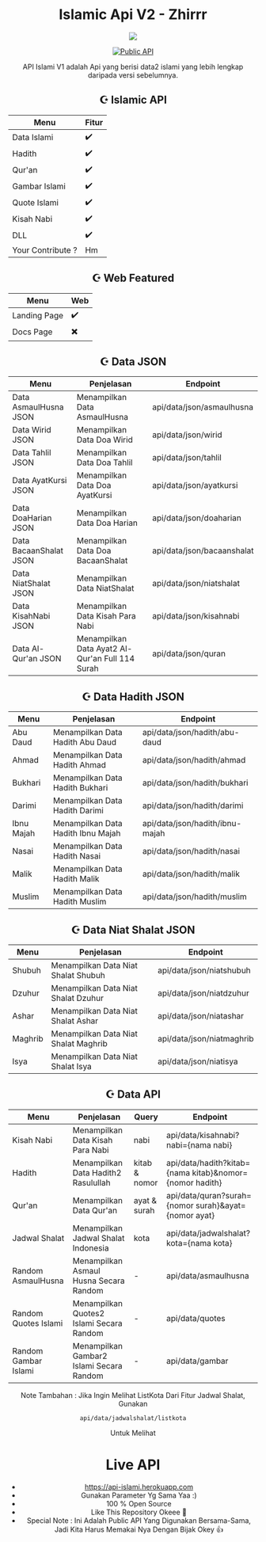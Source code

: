 <div align="center">
 
# Islamic Api V2 - Zhirrr
<p align="center">
<img src="https://i.ibb.co/TmWvKVm/masjid.webp">
</p>
<p align="center">
<a href="#"><img title="Public API" src="https://img.shields.io/badge/Public Api-blue?colorA=%23ff0000&colorB=%23017e40&style=for-the-badge"></a>
</p>
<p align ='center'>
API Islami V1 adalah Api yang berisi data2 islami yang lebih lengkap daripada versi sebelumnya.
</p>


## ☪️ Islamic API
| Menu | Fitur | 
|------------ | ---------|
| Data Islami | ✔️ |
| Hadith | ✔️ |
| Qur'an | ✔️ |
| Gambar Islami | ✔️ |
| Quote Islami | ✔️ |
| Kisah Nabi | ✔️ |
| DLL | ✔️ |
| Your Contribute ? | Hm |


## ☪️ Web Featured
| Menu | Web | 
|------------ | ---------|
| Landing Page | ✔️ |
| Docs Page | ✖️ |


## ☪️ Data JSON
| Menu | Penjelasan | Endpoint |
|------------ | ---------| ---------|
| Data AsmaulHusna JSON | Menampilkan Data AsmaulHusna | api/data/json/asmaulhusna |
| Data Wirid JSON | Menampilkan Data Doa Wirid | api/data/json/wirid |
| Data Tahlil JSON | Menampilkan Data Doa Tahlil | api/data/json/tahlil |
| Data AyatKursi JSON | Menampilkan Data Doa AyatKursi | api/data/json/ayatkursi |
| Data DoaHarian JSON | Menampilkan Data Doa Harian | api/data/json/doaharian |
| Data BacaanShalat JSON | Menampilkan Data Doa BacaanShalat | api/data/json/bacaanshalat |
| Data NiatShalat JSON | Menampilkan Data NiatShalat | api/data/json/niatshalat |
| Data KisahNabi JSON | Menampilkan Data Kisah Para Nabi | api/data/json/kisahnabi |
| Data Al-Qur'an JSON | Menampilkan Data Ayat2 Al-Qur'an Full 114 Surah | api/data/json/quran |

## ☪️ Data Hadith JSON
| Menu | Penjelasan | Endpoint |
|------------ | ---------| ---------|
| Abu Daud | Menampilkan Data Hadith Abu Daud | api/data/json/hadith/abu-daud |
| Ahmad | Menampilkan Data Hadith Ahmad | api/data/json/hadith/ahmad |
| Bukhari | Menampilkan Data Hadith Bukhari | api/data/json/hadith/bukhari |
| Darimi | Menampilkan Data Hadith Darimi | api/data/json/hadith/darimi |
| Ibnu Majah | Menampilkan Data Hadith Ibnu Majah | api/data/json/hadith/ibnu-majah |
| Nasai | Menampilkan Data Hadith Nasai | api/data/json/hadith/nasai |
| Malik | Menampilkan Data Hadith Malik | api/data/json/hadith/malik |
| Muslim | Menampilkan Data Hadith Muslim | api/data/json/hadith/muslim |

## ☪️ Data Niat Shalat JSON
| Menu | Penjelasan | Endpoint |
|------------ | ---------| ---------|
| Shubuh | Menampilkan Data Niat Shalat Shubuh | api/data/json/niatshubuh |
| Dzuhur | Menampilkan Data Niat Shalat Dzuhur | api/data/json/niatdzuhur |
| Ashar | Menampilkan Data Niat Shalat Ashar | api/data/json/niatashar |
| Maghrib | Menampilkan Data Niat Shalat Maghrib | api/data/json/niatmaghrib |
| Isya | Menampilkan Data Niat Shalat Isya | api/data/json/niatisya |

## ☪️ Data API
| Menu | Penjelasan | Query | Endpoint |
|------------ | ---------| ---------| ---------|
| Kisah Nabi | Menampilkan Data Kisah Para Nabi | nabi | api/data/kisahnabi?nabi={nama nabi} |
| Hadith | Menampilkan Data Hadith2 Rasulullah | kitab & nomor | api/data/hadith?kitab={nama kitab}&nomor={nomor hadith} |
| Qur'an | Menampilkan Data Qur'an | ayat & surah | api/data/quran?surah={nomor surah}&ayat={nomor ayat} |
| Jadwal Shalat | Menampilkan Jadwal Shalat Indonesia | kota | api/data/jadwalshalat?kota={nama kota} |
| Random AsmaulHusna | Menampilkan Asmaul Husna Secara Random | - | api/data/asmaulhusna |
| Random Quotes Islami | Menampilkan Quotes2 Islami Secara Random | - | api/data/quotes |
| Random Gambar Islami | Menampilkan Gambar2 Islami Secara Random | - | api/data/gambar |

Note Tambahan : Jika Ingin Melihat ListKota Dari Fitur Jadwal Shalat, Gunakan
```
api/data/jadwalshalat/listkota

```
Untuk Melihat

# Live API
- https://api-islami.herokuapp.com
- Gunakan Parameter Yg Sama Yaa :)
- 100 % Open Source
- Like This Repository Okeee 🎉
- Special Note : Ini Adalah Public API Yang Digunakan Bersama-Sama, Jadi Kita Harus Memakai Nya Dengan Bijak Okey 👍

